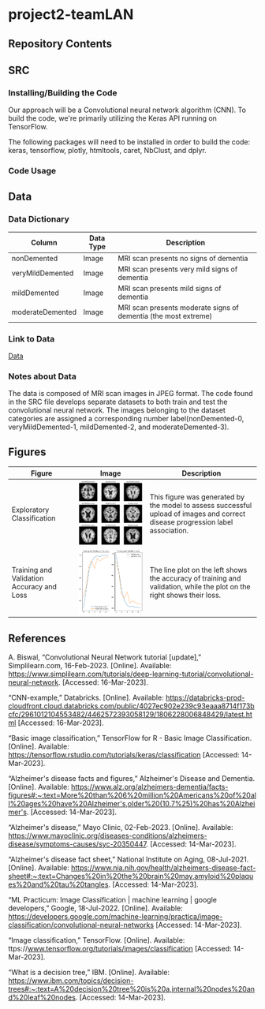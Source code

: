 # project2-teamLAN
## Repository Contents 

## SRC
### Installing/Building the Code
Our approach will be a Convolutional neural network algorithm (CNN). To build the code, we're primarily utilizing the Keras API running on TensorFlow. 

The following packages will need to be installed in order to build the code: keras, tensorflow, plotly, htmltools, caret, NbClust, and dplyr.

### Code Usage


## Data
### Data Dictionary
| Column | Data Type | Description |
| --- | --- | --- |
| nonDemented | Image | MRI scan presents no signs of dementia |
| veryMildDemented | Image | MRI scan presents very mild signs of dementia |
| mildDemented | Image | MRI scan presents mild signs of dementia |
| moderateDemented | Image | MRI scan presents moderate signs of dementia (the most extreme) |

### Link to Data
[Data](https://www.kaggle.com/datasets/shahidzikria/alz-dataset) 

### Notes about Data
The data is composed of MRI scan images in JPEG format. The code found in the SRC file develops separate datasets to both train and test the convolutional neural network. The images belonging to the dataset categories are assigned a corresponding number label(nonDemented-0, veryMildDemented-1, mildDemented-2, and moderateDemented-3). 

## Figures 

| Figure | Image | Description |
| --- | --- | --- |
| Exploratory Classification | ![Figure 1](/FIGURES/Figure%201.png) | This figure was generated by the model to assess successful upload of images and correct disease progression label association. |
| Training and Validation Accuracy and Loss | ![Figure 2](/FIGURES/Figure%202.png) | The line plot on the left shows the accuracy of training and validation, while the plot on the right shows their loss. |

## References
A. Biswal, “Convolutional Neural Network tutorial [update],” Simplilearn.com, 16-Feb-2023. [Online]. Available: https://www.simplilearn.com/tutorials/deep-learning-tutorial/convolutional-neural-network. [Accessed: 16-Mar-2023]. 

“CNN-example,” Databricks. [Online]. Available: https://databricks-prod-cloudfront.cloud.databricks.com/public/4027ec902e239c93eaaa8714f173bcfc/2961012104553482/4462572393058129/1806228006848429/latest.html [Accessed: 16-Mar-2023]. 

“Basic image classification,” TensorFlow for R - Basic Image Classification. [Online]. Available: https://tensorflow.rstudio.com/tutorials/keras/classification  [Accessed: 14-Mar-2023]. 

“Alzheimer's disease facts and figures,” Alzheimer's Disease and Dementia. [Online]. Available: https://www.alz.org/alzheimers-dementia/facts-figures#:~:text=More%20than%206%20million%20Americans%20of%20all%20ages%20have%20Alzheimer's,older%20(10.7%25)%20has%20Alzheimer's. [Accessed: 14-Mar-2023].

“Alzheimer's disease,” Mayo Clinic, 02-Feb-2023. [Online]. Available: https://www.mayoclinic.org/diseases-conditions/alzheimers-disease/symptoms-causes/syc-20350447. [Accessed: 14-Mar-2023]. 

“Alzheimer's disease fact sheet,” National Institute on Aging, 08-Jul-2021. [Online]. Available: https://www.nia.nih.gov/health/alzheimers-disease-fact-sheet#:~:text=Changes%20in%20the%20brain%20may,amyloid%20plaques%20and%20tau%20tangles. [Accessed: 14-Mar-2023]. 

“ML Practicum: Image Classification  |  machine learning  |  google developers,” Google, 18-Jul-2022. [Online]. Available: https://developers.google.com/machine-learning/practica/image-classification/convolutional-neural-networks  [Accessed: 14-Mar-2023]. 

“Image classification,” TensorFlow. [Online]. Available: 
ttps://www.tensorflow.org/tutorials/images/classification  [Accessed: 14-Mar-2023]. 

“What is a decision tree,” IBM. [Online]. Available: https://www.ibm.com/topics/decision-trees#:~:text=A%20decision%20tree%20is%20a,internal%20nodes%20and%20leaf%20nodes. [Accessed: 14-Mar-2023]. 
